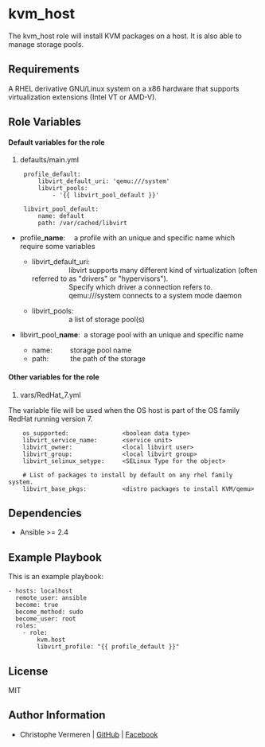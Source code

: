 
kvm_host       
=========

The kvm_host role will install KVM packages on a host. It is also able to manage storage pools.

Requirements
------------

A RHEL derivative GNU/Linux system on a x86 hardware that supports virtualization extensions (Intel VT or AMD-V).

Role Variables
--------------

#### Default variables for the role

1. defaults/main.yml


        profile_default:
            libvirt_default_uri: 'qemu:///system' 
            libvirt_pools: 
                - '{{ libvirt_pool_default }}' 

        libvirt_pool_default:
            name: default
            path: /var/cached/libvirt

- profile_**name**: &emsp;a profile with an unique and specific name which require some variables<br />
    
  - libvirt_default_uri: <br />
  &emsp;&emsp;&emsp;&emsp;&emsp;&nbsp;libvirt supports many different kind of virtualization (often referred to as "drivers" or "hypervisors").<br />
  &emsp;&emsp;&emsp;&emsp;&emsp;&nbsp;Specify which driver a connection refers to.<br />
  &emsp;&emsp;&emsp;&emsp;&emsp;&nbsp;qemu:///system connects to a system mode daemon<br />

  - libvirt_pools: <br />
  &emsp;&emsp;&emsp;&emsp;&emsp;&nbsp;a list of storage pool(s)<br />

- libvirt_pool_**name**: &nbsp;a storage pool with an unique and specific name<br />
  - name: &emsp;&emsp;&nbsp;storage pool name<br />
  - path: &emsp;&emsp;&nbsp;&nbsp;&nbsp;the path of the storage<br />


#### Other variables for the role

1. vars/RedHat_7.yml

The variable file will be used when the OS host is part of the OS family RedHat running version 7.

        os_supported:               <boolean data type>
        libvirt_service_name:       <service unit>
        libvirt_owner:              <local libvirt user>
        libvirt_group:              <local libvirt group>
        libvirt_selinux_setype:     <SELinux Type for the object>

        # List of packages to install by default on any rhel family system.
        libvirt_base_pkgs:          <distro packages to install KVM/qemu>


Dependencies
------------

<ul><li>Ansible >= 2.4</li></ul>

Example Playbook
----------------

This is an example playbook:

    - hosts: localhost
      remote_user: ansible
      become: true
      become_method: sudo
      become_user: root
      roles:
        - role: 
            kvm.host 
            libvirt_profile: "{{ profile_default }}"

License
-------

MIT

Author Information
------------------

- Christophe Vermeren | [GitHub](https://github.com/lorephoenix) | [Facebook](https://www.facebook.com/cvermeren)

